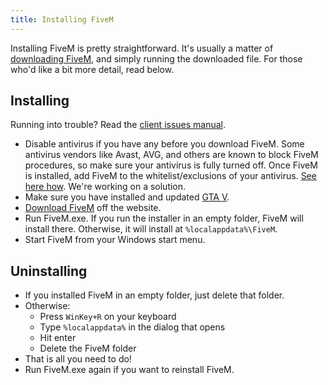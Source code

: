 ```yaml
---
title: Installing FiveM
---
```


Installing FiveM is pretty straightforward. It's usually a matter of [downloading FiveM][home], and simply running the
downloaded file. For those who'd like a bit more detail, read below.

Installing
----------

Running into trouble? Read the [client issues manual][client-issues].

- Disable antivirus if you have any before you download FiveM. Some antivirus vendors like Avast, AVG, and others are
  known to block FiveM procedures, so make sure your antivirus is fully turned off. Once FiveM is installed, add FiveM
  to the whitelist/exclusions of your antivirus. [See here how][antivirus-help]. We're working on a solution.
- Make sure you have installed and updated [GTA V][where-to-buy].
- [Download FiveM][home] off the website.
- Run FiveM.exe. If you run the installer in an empty folder, FiveM will install there. Otherwise, it will install
  at `%localappdata%\FiveM`.
- Start FiveM from your Windows start menu.

Uninstalling
------------

- If you installed FiveM in an empty folder, just delete that folder.
- Otherwise:
  - Press `WinKey+R` on your keyboard
  - Type `%localappdata%` in the dialog that opens
  - Hit enter
  - Delete the FiveM folder
- That is all you need to do!
- Run FiveM.exe again if you want to reinstall FiveM.

[home]: https://fivem.net
[client-issues]: /support/client-issues
[antivirus-help]: /guides/disabling-antivirus
[where-to-buy]: /guides/where-to-buy-gtav
